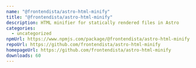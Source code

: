 ```yaml
---
name: "@frontendista/astro-html-minify"
title: "@frontendista/astro-html-minify"
description: HTML minifier for statically rendered files in Astro
categories:
  - uncategorized
npmUrl: https://www.npmjs.com/package/@frontendista/astro-html-minify
repoUrl: https://github.com/frontendista/astro-html-minify
homepageUrl: https://github.com/frontendista/astro-html-minify
downloads: 60
---
```

